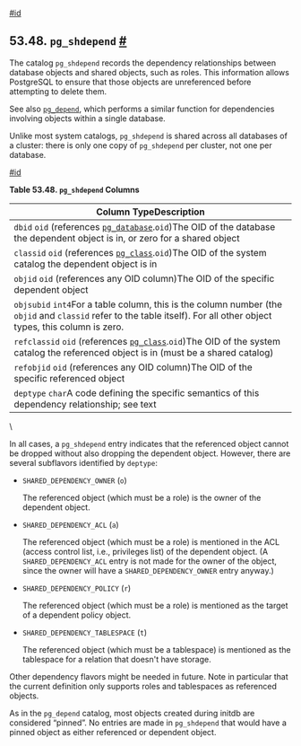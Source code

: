 [#id](#CATALOG-PG-SHDEPEND)

## 53.48. `pg_shdepend` [#](#CATALOG-PG-SHDEPEND)



The catalog `pg_shdepend` records the dependency relationships between database objects and shared objects, such as roles. This information allows PostgreSQL to ensure that those objects are unreferenced before attempting to delete them.

See also [`pg_depend`](catalog-pg-depend), which performs a similar function for dependencies involving objects within a single database.

Unlike most system catalogs, `pg_shdepend` is shared across all databases of a cluster: there is only one copy of `pg_shdepend` per cluster, not one per database.

[#id](#id-1.10.4.50.6)

**Table 53.48. `pg_shdepend` Columns**

| Column TypeDescription                                                                                                                                                 |
| ---------------------------------------------------------------------------------------------------------------------------------------------------------------------- |
| `dbid` `oid` (references [`pg_database`](catalog-pg-database).`oid`)The OID of the database the dependent object is in, or zero for a shared object               |
| `classid` `oid` (references [`pg_class`](catalog-pg-class).`oid`)The OID of the system catalog the dependent object is in                                         |
| `objid` `oid` (references any OID column)The OID of the specific dependent object                                                                                      |
| `objsubid` `int4`For a table column, this is the column number (the `objid` and `classid` refer to the table itself). For all other object types, this column is zero. |
| `refclassid` `oid` (references [`pg_class`](catalog-pg-class).`oid`)The OID of the system catalog the referenced object is in (must be a shared catalog)          |
| `refobjid` `oid` (references any OID column)The OID of the specific referenced object                                                                                  |
| `deptype` `char`A code defining the specific semantics of this dependency relationship; see text                                                                       |

\


In all cases, a `pg_shdepend` entry indicates that the referenced object cannot be dropped without also dropping the dependent object. However, there are several subflavors identified by `deptype`:

* `SHARED_DEPENDENCY_OWNER` (`o`)

  The referenced object (which must be a role) is the owner of the dependent object.

* `SHARED_DEPENDENCY_ACL` (`a`)

  The referenced object (which must be a role) is mentioned in the ACL (access control list, i.e., privileges list) of the dependent object. (A `SHARED_DEPENDENCY_ACL` entry is not made for the owner of the object, since the owner will have a `SHARED_DEPENDENCY_OWNER` entry anyway.)

* `SHARED_DEPENDENCY_POLICY` (`r`)

  The referenced object (which must be a role) is mentioned as the target of a dependent policy object.

* `SHARED_DEPENDENCY_TABLESPACE` (`t`)

  The referenced object (which must be a tablespace) is mentioned as the tablespace for a relation that doesn't have storage.

Other dependency flavors might be needed in future. Note in particular that the current definition only supports roles and tablespaces as referenced objects.

As in the `pg_depend` catalog, most objects created during initdb are considered “pinned”. No entries are made in `pg_shdepend` that would have a pinned object as either referenced or dependent object.